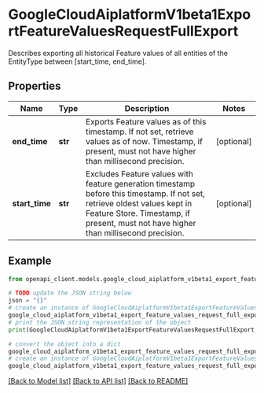 # GoogleCloudAiplatformV1beta1ExportFeatureValuesRequestFullExport

Describes exporting all historical Feature values of all entities of the EntityType between [start_time, end_time].

## Properties

Name | Type | Description | Notes
------------ | ------------- | ------------- | -------------
**end_time** | **str** | Exports Feature values as of this timestamp. If not set, retrieve values as of now. Timestamp, if present, must not have higher than millisecond precision. | [optional] 
**start_time** | **str** | Excludes Feature values with feature generation timestamp before this timestamp. If not set, retrieve oldest values kept in Feature Store. Timestamp, if present, must not have higher than millisecond precision. | [optional] 

## Example

```python
from openapi_client.models.google_cloud_aiplatform_v1beta1_export_feature_values_request_full_export import GoogleCloudAiplatformV1beta1ExportFeatureValuesRequestFullExport

# TODO update the JSON string below
json = "{}"
# create an instance of GoogleCloudAiplatformV1beta1ExportFeatureValuesRequestFullExport from a JSON string
google_cloud_aiplatform_v1beta1_export_feature_values_request_full_export_instance = GoogleCloudAiplatformV1beta1ExportFeatureValuesRequestFullExport.from_json(json)
# print the JSON string representation of the object
print(GoogleCloudAiplatformV1beta1ExportFeatureValuesRequestFullExport.to_json())

# convert the object into a dict
google_cloud_aiplatform_v1beta1_export_feature_values_request_full_export_dict = google_cloud_aiplatform_v1beta1_export_feature_values_request_full_export_instance.to_dict()
# create an instance of GoogleCloudAiplatformV1beta1ExportFeatureValuesRequestFullExport from a dict
google_cloud_aiplatform_v1beta1_export_feature_values_request_full_export_from_dict = GoogleCloudAiplatformV1beta1ExportFeatureValuesRequestFullExport.from_dict(google_cloud_aiplatform_v1beta1_export_feature_values_request_full_export_dict)
```
[[Back to Model list]](../README.md#documentation-for-models) [[Back to API list]](../README.md#documentation-for-api-endpoints) [[Back to README]](../README.md)


